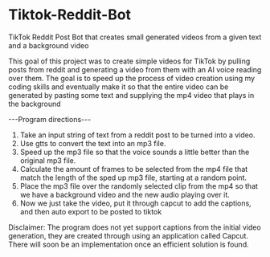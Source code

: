 # Tiktok-Reddit-Bot
TikTok Reddit Post Bot that creates small generated videos from a given text and a background video


This goal of this project was to create simple videos for TikTok by pulling posts from reddit and generating a video from them with an AI voice reading over them. The goal is to speed up the process of video creation using my coding skills and eventually make it so that the entire video can be generated by pasting some text and supplying the mp4 video that plays in the background

---Program directions---

1. Take an input string of text from a reddit post to be turned into a video.
2. Use gtts to convert the text into an mp3 file.
3. Speed up the mp3 file so that the voice sounds a little better than the original mp3 file.
4. Calculate the amount of frames to be selected from the mp4 file that match the length of the sped up mp3 file, starting at a random point.
5. Place the mp3 file over the randomly selected clip from the mp4 so that we have a background video and the new audio playing over it.
6. Now we just take the video, put it through capcut to add the captions, and then auto export to be posted to tiktok

Disclaimer: The program does not yet support captions from the initial video generation, they are created through using an application called Capcut. There will soon be an implementation once an efficient solution is found.
